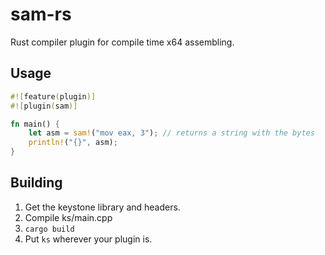 # sam-rs
Rust compiler plugin for compile time x64 assembling.

## Usage
```rust
#![feature(plugin)]
#![plugin(sam)]

fn main() {
	let asm = sam!("mov eax, 3"); // returns a string with the bytes
	println!("{}", asm);
}
```

## Building
1. Get the keystone library and headers.
2. Compile ks/main.cpp
3. ```cargo build```
4. Put ```ks``` wherever your plugin is.
